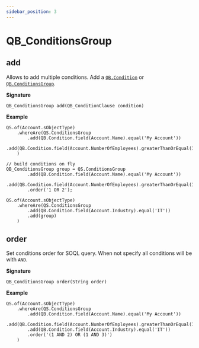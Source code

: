 ```yaml
---
sidebar_position: 3
---
```


# QB_ConditionsGroup

## add

Allows to add multiple conditions.
Add a [`QB.Condition`](qb-condition.md) or [`QB.ConditionsGroup`](qb-condition-group.md).

**Signature**

```apex
QB_ConditionsGroup add(QB_ConditionClause condition)
```

**Example**

```apex
QS.of(Account.sObjectType)
    .whereAre(QS.ConditionsGroup
        .add(QB.Condition.field(Account.Name).equal('My Account'))
        .add(QB.Condition.field(Account.NumberOfEmployees).greaterThanOrEqual(10))
    )
```

```apex
// build conditions on fly
QB_ConditionsGroup group = QS.ConditionsGroup
        .add(QB.Condition.field(Account.Name).equal('My Account'))
        .add(QB.Condition.field(Account.NumberOfEmployees).greaterThanOrEqual(10))
        .order('1 OR 2');

QS.of(Account.sObjectType)
    .whereAre(QS.ConditionsGroup
        .add(QB.Condition.field(Account.Industry).equal('IT'))
        .add(group)
    )
```

## order

Set conditions order for SOQL query.
When not specify all conditions will be with `AND`.

**Signature**

```apex
QB_ConditionsGroup order(String order)
```

**Example**

```apex
QS.of(Account.sObjectType)
    .whereAre(QS.ConditionsGroup
        .add(QB.Condition.field(Account.Name).equal('My Account'))
        .add(QB.Condition.field(Account.NumberOfEmployees).greaterThanOrEqual(10))
        .add(QB.Condition.field(Account.Industry).equal('IT'))
        .order('(1 AND 2) OR (1 AND 3)')
    )
```
